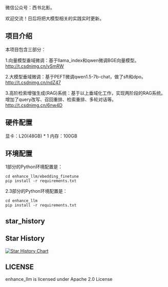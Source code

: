微信公众号：西书北影。

欢迎交流！日后将把大模型相关的实践实时更新。

## 项目介绍
本项目包含三部分：

1.向量模型垂域微调：基于llama_index和qwen微调BGE向量模型。http://t.csdnimg.cn/vSmRW

2.大模型垂域微调：基于PEFT微调qwen1.5-7b-chat，做了sft和dpo。http://t.csdnimg.cn/ndZ47

3.高阶检索增强生成(RAG)系统：基于以上垂域化工作，实现两阶段的RAG系统。增加了query改写、召回重排、检索重排、多轮对话等。http://t.csdnimg.cn/6nw4D

## 硬件配置

显卡：L20(48GB) * 1 
内存：100GB

## 环境配置

1部分的Python环境配置是：
```
cd enhance_llm/ebedding_finetune
pip install -r requirements.txt
```

2.3部分的Python环境配置是：
```
cd enhance_llm
pip install -r requirements.txt
```

## star_history

## Star History

[![Star History Chart](https://api.star-history.com/svg?repos=stay-leave/enhance_llm&type=Date)](https://star-history.com/#stay-leave/enhance_llm&Date)


## LICENSE

enhance_llm is licensed under Apache 2.0 License


